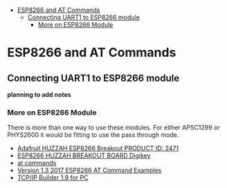 -   [ESP8266 and AT Commands](#esp8266-and-at-commands)
    -   [Connecting UART1 to ESP8266
        module](#connecting-uart1-to-esp8266-module)
        -   [More on ESP8266 Module](#more-on-esp8266-module)

<!---
use 
pandoc -s --toc -t html5 -c pandocbd.css ESP8266.pandoc.md -o ESP8266.html

pandoc -s --toc -t gfm ESP8266.pandoc.md -o ESP8266.md
-->

ESP8266 and AT Commands
=======================

Connecting UART1 to ESP8266 module
----------------------------------

**planning to add notes**

### More on ESP8266 Module

There is more than one way to use these modules. For either APSC1299 or
PHYS2600 it would be fitting to use the pass through mode.

-   [Adafruit HUZZAH ESP8266 Breakout PRODUCT ID:
    2471](https://www.adafruit.com/product/2471)
-   [ESP8266 HUZZAH BREAKOUT BOARD
    Digikey](https://www.digikey.ca/en/products/detail/adafruit-industries-llc/2471/5355489?utm_adgroup=RF%2FIF%20and%20RFID&utm_source=google&utm_medium=cpc&utm_campaign=Smart%20Shopping_Product_RF%2FIF%20and%20RFID&utm_term=&productid=5355489&gclid=EAIaIQobChMIqsCw_oPU6wIVlhitBh1k-QyWEAYYAiABEgLrJvD_BwE)
-   [at
    commands](https://www.espressif.com/sites/default/files/documentation/4a-esp8266_at_instruction_set_en.pdf)
-   [Version 1.3 2017 ESP8266 AT Command
    Examples](https://www.espressif.com/sites/default/files/documentation/4b-esp8266_at_command_examples_en.pdf)
-   [TCP/IP Builder 1.9 for PC](https://www.drk.com.ar/builder.php)
